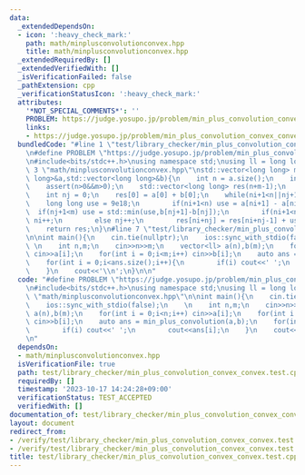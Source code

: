 ```yaml
---
data:
  _extendedDependsOn:
  - icon: ':heavy_check_mark:'
    path: math/minplusconvolutionconvex.hpp
    title: math/minplusconvolutionconvex.hpp
  _extendedRequiredBy: []
  _extendedVerifiedWith: []
  _isVerificationFailed: false
  _pathExtension: cpp
  _verificationStatusIcon: ':heavy_check_mark:'
  attributes:
    '*NOT_SPECIAL_COMMENTS*': ''
    PROBLEM: https://judge.yosupo.jp/problem/min_plus_convolution_convex_convex
    links:
    - https://judge.yosupo.jp/problem/min_plus_convolution_convex_convex
  bundledCode: "#line 1 \"test/library_checker/min_plus_convolution_convex_convex.test.cpp\"\
    \n#define PROBLEM \"https://judge.yosupo.jp/problem/min_plus_convolution_convex_convex\"\
    \n#include<bits/stdc++.h>\nusing namespace std;\nusing ll = long long;\n\n#line\
    \ 3 \"math/minplusconvolutionconvex.hpp\"\nstd::vector<long long> min_plus_convolution(std::vector<long\
    \ long>&a,std::vector<long long>&b){\n    int n = a.size();\n    int m = b.size();\n\
    \    assert(n>0&&m>0);\n    std::vector<long long> res(n+m-1);\n    int ni = 0;\n\
    \    int nj = 0;\n    res[0] = a[0] + b[0];\n    while(ni+1<n||nj+1<m){\n    \
    \    long long use = 9e18;\n        if(ni+1<n) use = a[ni+1] - a[ni];\n      \
    \  if(nj+1<m) use = std::min(use,b[nj+1]-b[nj]);\n        if(ni+1<n&&a[ni+1]-a[ni]==use)\
    \ ni++;\n        else nj++;\n        res[ni+nj] = res[ni+nj-1] + use; \n    }\n\
    \    return res;\n}\n#line 7 \"test/library_checker/min_plus_convolution_convex_convex.test.cpp\"\
    \n\nint main(){\n    cin.tie(nullptr);\n    ios::sync_with_stdio(false);\n   \
    \ \n    int n,m;\n    cin>>n>>m;\n    vector<ll> a(n),b(m);\n    for(int i = 0;i<n;i++)\
    \ cin>>a[i];\n    for(int i = 0;i<m;i++) cin>>b[i];\n    auto ans = min_plus_convolution(a,b);\n\
    \    for(int i = 0;i<ans.size();i++){\n        if(i) cout<<' ';\n        cout<<ans[i];\n\
    \    }\n    cout<<'\\n';\n}\n\n"
  code: "#define PROBLEM \"https://judge.yosupo.jp/problem/min_plus_convolution_convex_convex\"\
    \n#include<bits/stdc++.h>\nusing namespace std;\nusing ll = long long;\n\n#include\
    \ \"math/minplusconvolutionconvex.hpp\"\n\nint main(){\n    cin.tie(nullptr);\n\
    \    ios::sync_with_stdio(false);\n    \n    int n,m;\n    cin>>n>>m;\n    vector<ll>\
    \ a(n),b(m);\n    for(int i = 0;i<n;i++) cin>>a[i];\n    for(int i = 0;i<m;i++)\
    \ cin>>b[i];\n    auto ans = min_plus_convolution(a,b);\n    for(int i = 0;i<ans.size();i++){\n\
    \        if(i) cout<<' ';\n        cout<<ans[i];\n    }\n    cout<<'\\n';\n}\n\
    \n"
  dependsOn:
  - math/minplusconvolutionconvex.hpp
  isVerificationFile: true
  path: test/library_checker/min_plus_convolution_convex_convex.test.cpp
  requiredBy: []
  timestamp: '2023-10-17 14:24:28+09:00'
  verificationStatus: TEST_ACCEPTED
  verifiedWith: []
documentation_of: test/library_checker/min_plus_convolution_convex_convex.test.cpp
layout: document
redirect_from:
- /verify/test/library_checker/min_plus_convolution_convex_convex.test.cpp
- /verify/test/library_checker/min_plus_convolution_convex_convex.test.cpp.html
title: test/library_checker/min_plus_convolution_convex_convex.test.cpp
---
```

